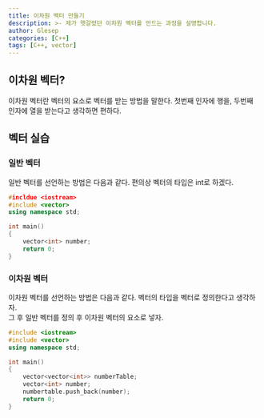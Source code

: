 ```yaml
---
title: 이차원 벡터 만들기
description: >- 제가 헷갈렸던 이차원 벡터를 만드는 과정을 설명합니다.
author: Glesep
categories: [C++]
tags: [C++, vector]
---
```


## 이차원 벡터?
이차원 벡터란 벡터의 요소로 벡터를 받는 방법을 말한다. 첫번째 인자에 행을, 두번째 인자에 열을 받는다고 생각하면 편하다.

## 벡터 실습
### 일반 벡터
일반 벡터를 선언하는 방법은 다음과 같다. 편의상 벡터의 타입은 int로 하겠다.
```C++
#incldue <iostream>
#include <vector>
using namespace std;

int main()
{
    vector<int> number;
    return 0;
}
```
### 이차원 벡터
이차원 벡터를 선언하는 방법은 다음과 같다. 벡터의 타입을 벡터로 정의한다고 생각하자.  
그 후 일반 벡터를 정의 후 이차원 벡터의 요소로 넣자.
```C++
#include <iostream>
#include <vector>
using namespace std;

int main()
{
    vector<vector<int>> numberTable;    
    vector<int> number;                
    numbertable.push_back(number);
    return 0;
}




